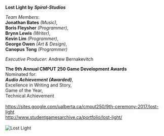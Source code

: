 **Lost Light by** ***Spiral-Studios***

*Team Members*: <br/>
**Jonathan Bates** *(Music)*, <br/>
**Boris Fleysher** *(Programmer)*, <br/>
**Brynn Lewis** *(Writer)*, <br/>
**Kevin Lim** *(Programmer)*, <br/>
**George Owen** *(Art & Design)*, <br/>
**Canopus Tong** *(Programmer)* <br/>

*Executive Producer*: 
Andrew Bernakevitch

**The 9th Annual CMPUT 250 Game Development Awards** <br/>
Nominated for: <br/>
***Audio Achievement (Awarded)***, <br/>
Excellence in Writing and Story, <br/>
Game of the Year, <br/>
Technical Achievement <br/>
<br/>
https://sites.google.com/ualberta.ca/cmput250/9th-ceremony-2017/lost-light <br/>
http://www.studentgamesarchive.ca/portfolio/lost-light/ <br/>
<br/>
<img src="./lostlight.jpg" alt="Lost Light"/> <br/>
